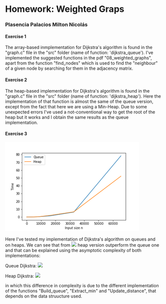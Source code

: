 # Homework: Weighted Graps
### Plasencia Palacios Milton Nicolás

#### Exercise 1
The array-based inmplementation for Dijkstra's algorithm is found in the "graph.c" file in the "src" folder (name of function: 'dijkstra_queue').
I've implemented the suggested functions in the pdf "08_weighted_graphs", apart from the function "find_nodes" which is used to find the "neighbour" of a given node by searching for them in the adjacency matrix.

#### Exercise 2
The heap-based implementation for Dijkstra's algorithm is found in the "graph.c" file in the "src" folder (name of function: 'dijkstra_heap'). Here the implementation of that function is almost the same of the queue version, except from the fact that here we are using a Min-Heap. Due to some unexpected errors I've used a not-conventional way to get the root of the heap but it works and I obtain the same results as the queue implementation.

#### Exercise 3

![alt text](results5.png)

Here I've tested my implementation of Dijkstra's algorithm on queues and on heaps. We can see that from <img src="https://render.githubusercontent.com/render/math?math=2^15"> heap version outperform the queue one and that can be explained using the asymptotic complexity of both implementations:

Queue Dijkstra: <img src="https://render.githubusercontent.com/render/math?math=\Theta(|V|^2 %2B |E|)">

Heap Dijkstra: <img src="https://render.githubusercontent.com/render/math?math=\Theta((|V| %2B |E|)\*\log (|V|))">

in which this difference in complexity is due to the different implementation of the functions "Build_queue", "Extract_min" and "Update_distance", that depends on the data struucture used.
